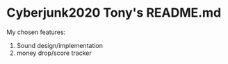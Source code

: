 # Cyberjunk2020 Tony's README.md
My chosen features:
 1. Sound design/implementation
 2. money drop/score tracker
